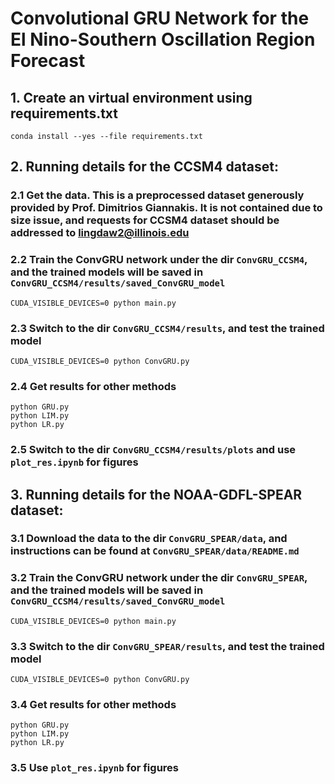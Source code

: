 # Convolutional GRU Network for the El Nino-Southern Oscillation Region Forecast

## 1. Create an virtual environment using requirements.txt
```
conda install --yes --file requirements.txt
```

## 2. Running details for the CCSM4 dataset:

### 2.1 Get the data. This is a preprocessed dataset generously provided by Prof. Dimitrios Giannakis. It is not contained due to size issue, and requests for CCSM4 dataset should be addressed to lingdaw2@illinois.edu


### 2.2 Train the ConvGRU network under the dir `ConvGRU_CCSM4`, and the trained models will be saved in `ConvGRU_CCSM4/results/saved_ConvGRU_model`
```
CUDA_VISIBLE_DEVICES=0 python main.py
```

### 2.3 Switch to the dir `ConvGRU_CCSM4/results`, and test the trained model
```
CUDA_VISIBLE_DEVICES=0 python ConvGRU.py
```

### 2.4 Get results for other methods
```
python GRU.py
python LIM.py
python LR.py
```

### 2.5 Switch to the dir `ConvGRU_CCSM4/results/plots` and use `plot_res.ipynb` for figures


## 3. Running details for the NOAA-GDFL-SPEAR dataset:

### 3.1 Download the data to the dir `ConvGRU_SPEAR/data`, and instructions can be found at `ConvGRU_SPEAR/data/README.md`

### 3.2 Train the ConvGRU network under the dir `ConvGRU_SPEAR`, and the trained models will be saved in `ConvGRU_CCSM4/results/saved_ConvGRU_model`
```
CUDA_VISIBLE_DEVICES=0 python main.py
```

### 3.3 Switch to the dir `ConvGRU_SPEAR/results`, and test the trained model
```
CUDA_VISIBLE_DEVICES=0 python ConvGRU.py
```

### 3.4 Get results for other methods
```
python GRU.py
python LIM.py
python LR.py
```

### 3.5 Use `plot_res.ipynb` for figures



